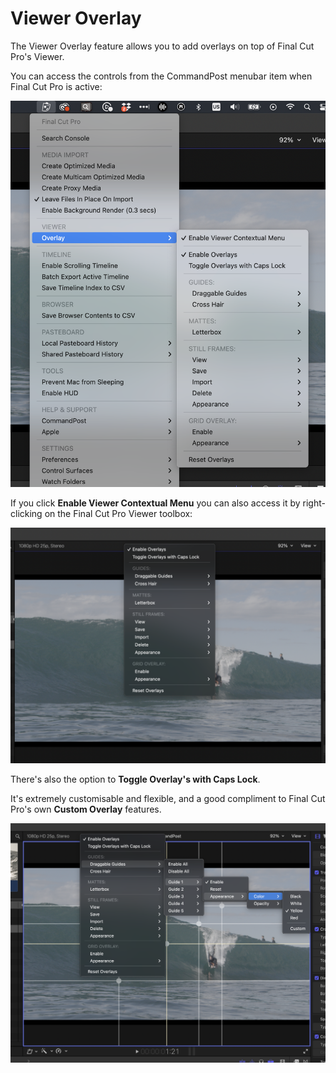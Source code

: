 # Viewer Overlay

The Viewer Overlay feature allows you to add overlays on top of Final Cut Pro's Viewer.

You can access the controls from the CommandPost menubar item when Final Cut Pro is active:

![](../static/viewer-overlay.png)

If you click **Enable Viewer Contextual Menu** you can also access it by right-clicking on the Final Cut Pro Viewer toolbox:

![](../static/viewer-overlay-contextual.png)

There's also the option to **Toggle Overlay's with Caps Lock**.

It's extremely customisable and flexible, and a good compliment to Final Cut Pro's own **Custom Overlay** features.

![](../static/viewer-overlay-controls.png)



